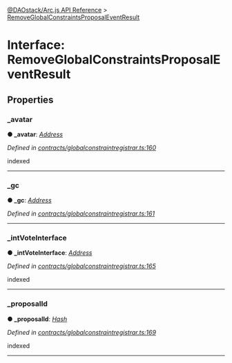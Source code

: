 [@DAOstack/Arc.js API Reference](../README.md) > [RemoveGlobalConstraintsProposalEventResult](../interfaces/removeglobalconstraintsproposaleventresult.md)



# Interface: RemoveGlobalConstraintsProposalEventResult


## Properties
<a id="_avatar"></a>

###  _avatar

**●  _avatar**:  *[Address](../#address)* 

*Defined in [contracts/globalconstraintregistrar.ts:160](https://github.com/daostack/arc.js/blob/6909d59/lib/contracts/globalconstraintregistrar.ts#L160)*



indexed




___

<a id="_gc"></a>

###  _gc

**●  _gc**:  *[Address](../#address)* 

*Defined in [contracts/globalconstraintregistrar.ts:161](https://github.com/daostack/arc.js/blob/6909d59/lib/contracts/globalconstraintregistrar.ts#L161)*





___

<a id="_intvoteinterface"></a>

###  _intVoteInterface

**●  _intVoteInterface**:  *[Address](../#address)* 

*Defined in [contracts/globalconstraintregistrar.ts:165](https://github.com/daostack/arc.js/blob/6909d59/lib/contracts/globalconstraintregistrar.ts#L165)*



indexed




___

<a id="_proposalid"></a>

###  _proposalId

**●  _proposalId**:  *[Hash](../#hash)* 

*Defined in [contracts/globalconstraintregistrar.ts:169](https://github.com/daostack/arc.js/blob/6909d59/lib/contracts/globalconstraintregistrar.ts#L169)*



indexed




___


